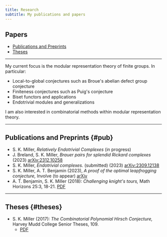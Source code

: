 ```yaml
---
title: Research
subtitle: My publications and papers
---
```


## Papers
- [Publications and Preprints](#pub)
- [Theses](#theses)

---

My current focus is the modular representation theory of finite groups. In particular:

- Local-to-global conjectures such as Broue's abelian defect group conjecture
- Finiteness conjectures such as Puig's conjecture
- Biset functors and applications
- Endotrivial modules and generalizations

I am also interested in combinatorial methods within modular representation theory.

---

## Publications and Preprints {#pub}

- S. K. Miller, *Relatively Endotrivial Complexes* (in progress)
- J. Breland, S. K. Miller, *Brauer pairs for splendid Rickard complexes* (2023) [arXiv:2312.10258](https://arxiv.org/abs/2312.10258)
- S. K. Miller, *Endotrivial complexes.* (submitted) (2023) [arXiv:2309.12138](https://arxiv.org/abs/2309.12138)
- S. K. Miller, A. T. Benjamin (2023), *A proof of the optimal leapfrogging conjecture,* Involve (to appear) [arXiv](https://arxiv.org/abs/2110.08319) 
- A. T. Benjamin, S. K. Miller (2018): *Challenging knight's tours,* Math Horizons 25:3, 18-21. [PDF](https://math.hmc.edu/benjamin/wp-content/uploads/sites/5/2019/06/Challenging-Knight%E2%80%99s-Tours.pdf)


---

## Theses {#theses}

- S. K. Miller (2017): *The Combinatorial Polynomial Hirsch Conjecture,* Harvey Mudd College Senior Theses, 109.
  - [PDF](https://scholarship.claremont.edu/cgi/viewcontent.cgi?article=1096&context=hmc_theses)



